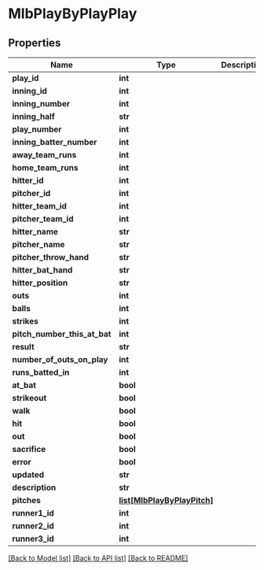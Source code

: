 # MlbPlayByPlayPlay

## Properties
Name | Type | Description | Notes
------------ | ------------- | ------------- | -------------
**play_id** | **int** |  | [optional] 
**inning_id** | **int** |  | [optional] 
**inning_number** | **int** |  | [optional] 
**inning_half** | **str** |  | [optional] 
**play_number** | **int** |  | [optional] 
**inning_batter_number** | **int** |  | [optional] 
**away_team_runs** | **int** |  | [optional] 
**home_team_runs** | **int** |  | [optional] 
**hitter_id** | **int** |  | [optional] 
**pitcher_id** | **int** |  | [optional] 
**hitter_team_id** | **int** |  | [optional] 
**pitcher_team_id** | **int** |  | [optional] 
**hitter_name** | **str** |  | [optional] 
**pitcher_name** | **str** |  | [optional] 
**pitcher_throw_hand** | **str** |  | [optional] 
**hitter_bat_hand** | **str** |  | [optional] 
**hitter_position** | **str** |  | [optional] 
**outs** | **int** |  | [optional] 
**balls** | **int** |  | [optional] 
**strikes** | **int** |  | [optional] 
**pitch_number_this_at_bat** | **int** |  | [optional] 
**result** | **str** |  | [optional] 
**number_of_outs_on_play** | **int** |  | [optional] 
**runs_batted_in** | **int** |  | [optional] 
**at_bat** | **bool** |  | [optional] 
**strikeout** | **bool** |  | [optional] 
**walk** | **bool** |  | [optional] 
**hit** | **bool** |  | [optional] 
**out** | **bool** |  | [optional] 
**sacrifice** | **bool** |  | [optional] 
**error** | **bool** |  | [optional] 
**updated** | **str** |  | [optional] 
**description** | **str** |  | [optional] 
**pitches** | [**list[MlbPlayByPlayPitch]**](MlbPlayByPlayPitch.md) |  | [optional] 
**runner1_id** | **int** |  | [optional] 
**runner2_id** | **int** |  | [optional] 
**runner3_id** | **int** |  | [optional] 

[[Back to Model list]](../README.md#documentation-for-models) [[Back to API list]](../README.md#documentation-for-api-endpoints) [[Back to README]](../README.md)

